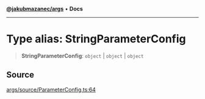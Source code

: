 [**@jakubmazanec/args**](../README.md) • **Docs**

---

# Type alias: StringParameterConfig

> **StringParameterConfig**: `object` \| `object` \| `object`

## Source

[args/source/ParameterConfig.ts:64](https://github.com/jakubmazanec/js-tools/blob/7be96c9bc335915647cfe729050b17fe2580309a/packages/args/source/ParameterConfig.ts#L64)
